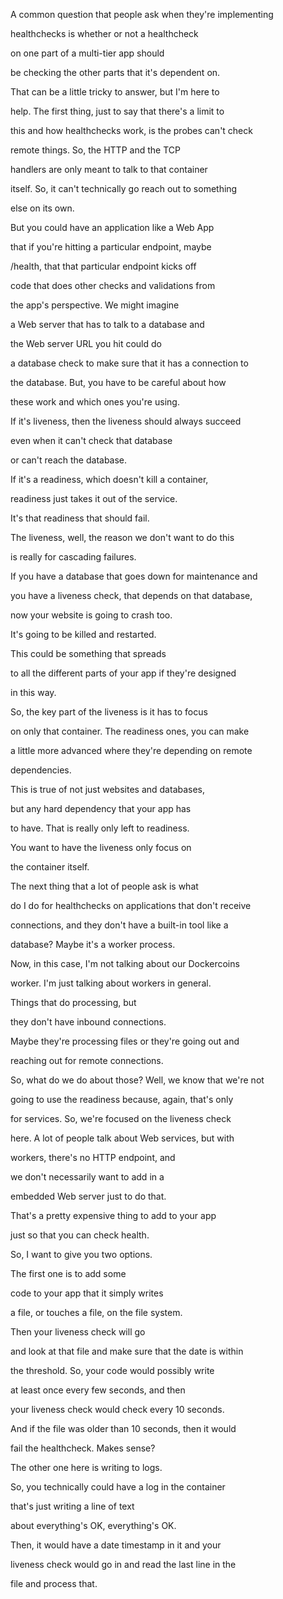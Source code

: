 A common question that people ask when they're implementing

healthchecks is whether or not a healthcheck

on one part of a multi-tier app should

be checking the other parts that it's dependent on.

That can be a little tricky to answer, but I'm here to

help. The first thing, just to say that there's a limit to

this and how healthchecks work, is the probes can't check

remote things. So, the HTTP and the TCP

handlers are only meant to talk to that container

itself. So, it can't technically go reach out to something

else on its own.

But you could have an application like a Web App

that if you're hitting a particular endpoint, maybe

/health, that that particular endpoint kicks off

code that does other checks and validations from

the app's perspective. We might imagine

a Web server that has to talk to a database and

the Web server URL you hit could do

a database check to make sure that it has a connection to

the database. But, you have to be careful about how

these work and which ones you're using.

If it's liveness, then the liveness should always succeed

even when it can't check that database

or can't reach the database.

If it's a readiness, which doesn't kill a container,

readiness just takes it out of the service.

It's that readiness that should fail.

The liveness, well, the reason we don't want to do this

is really for cascading failures.

If you have a database that goes down for maintenance and

you have a liveness check, that depends on that database,

now your website is going to crash too.

It's going to be killed and restarted.

This could be something that spreads

to all the different parts of your app if they're designed

in this way.

So, the key part of the liveness is it has to focus

on only that container. The readiness ones, you can make

a little more advanced where they're depending on remote

dependencies.

This is true of not just websites and databases,

but any hard dependency that your app has

to have. That is really only left to readiness.

You want to have the liveness only focus on

the container itself.

The next thing that a lot of people ask is what

do I do for healthchecks on applications that don't receive

connections, and they don't have a built-in tool like a

database? Maybe it's a worker process.

Now, in this case, I'm not talking about our Dockercoins

worker. I'm just talking about workers in general.

Things that do processing, but

they don't have inbound connections.

Maybe they're processing files or they're going out and

reaching out for remote connections.

So, what do we do about those? Well, we know that we're not

going to use the readiness because, again, that's only

for services. So, we're focused on the liveness check

here. A lot of people talk about Web services, but with

workers, there's no HTTP endpoint, and

we don't necessarily want to add in a

embedded Web server just to do that.

That's a pretty expensive thing to add to your app

just so that you can check health.

So, I want to give you two options.

The first one is to add some

code to your app that it simply writes

a file, or touches a file, on the file system.

Then your liveness check will go

and look at that file and make sure that the date is within

the threshold. So, your code would possibly write

at least once every few seconds, and then

your liveness check would check every 10 seconds.

And if the file was older than 10 seconds, then it would

fail the healthcheck. Makes sense?

The other one here is writing to logs.

So, you technically could have a log in the container

that's just writing a line of text

about everything's OK, everything's OK.

Then, it would have a date timestamp in it and your

liveness check would go in and read the last line in the

file and process that.

